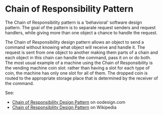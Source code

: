 
# Chain of Responsibility Pattern

The Chain of Responsibility pattern is a 'behavioral' software design pattern. 
The goal of the pattern is to separate request senders and request handlers,
while giving more than one object a chance to handle the request.

The Chain of Responsibility design pattern allows an object to send a command 
without knowing what object will receive and handle it. 
The request is sent from one object to another making them parts of a chain and 
each object in this chain can handle the command, pass it on or do both.
The most usual example of a machine using the Chain of Responsibility is the 
vending machine coin slot: rather than having a slot for each type of coin, 
the machine has only one slot for all of them. 
The dropped coin is routed to the appropriate storage place that is determined 
by the receiver of the command.



See:
 - [Chain of Responsibility Design Pattern](http://www.oodesign.com/chain-of-responsibility-pattern.html) on oodesign.com
 - [Chain of Responsibility Design Pattern](https://en.wikipedia.org/wiki/Chain-of-responsibility_pattern) on Wikipedia



